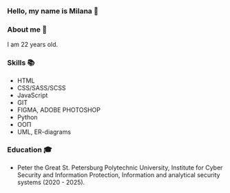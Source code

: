 ### Hello, my name is Milana 👋

### About me 💬
I am 22 years old.

### Skills 📚
- HTML
- CSS/SASS/SCSS
- JavaScript
- GIT
- FIGMA, ADOBE PHOTOSHOP
- Python
- ООП
- UML, ER-diagrams

### Education 🎓
- Peter the Great St. Petersburg Polytechnic University,  Institute for Cyber Security and Information Protection, Information and analytical security systems (2020 - 2025).

